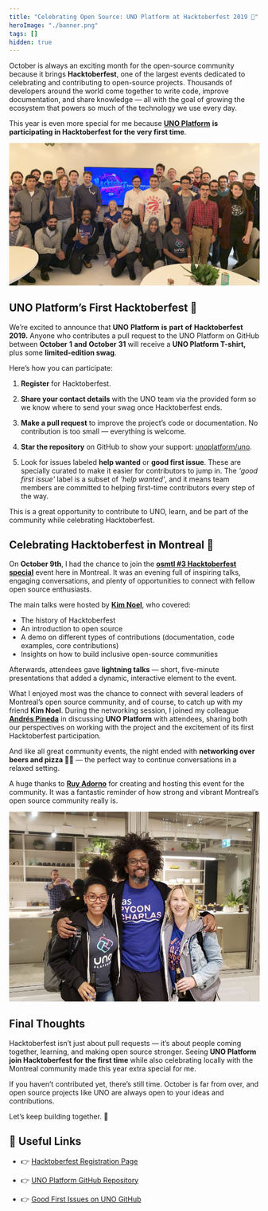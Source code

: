```yaml
---
title: "Celebrating Open Source: UNO Platform at Hacktoberfest 2019 🎉"
heroImage: "./banner.png"
tags: []
hidden: true
---
```


October is always an exciting month for the open-source community because it
brings **Hacktoberfest**, one of the largest events dedicated to celebrating and
contributing to open-source projects. Thousands of developers around the world
come together to write code, improve documentation, and share knowledge — all
with the goal of growing the ecosystem that powers so much of the technology we
use every day.

This year is even more special for me because
[**UNO Platform**](https://platform.uno/) **is participating in Hacktoberfest
for the very first time**.

![](./ref1.jpg)

## **UNO Platform’s First Hacktoberfest 🚀**

We’re excited to announce that **UNO** **Platform** **is** **part** **of**
**Hacktoberfest** **2019\.** Anyone who contributes a pull request to the UNO
Platform on GitHub between **October** **1** **and** **October** **31** will
receive a **UNO Platform T-shirt,** plus some **limited-edition swag**.

Here’s how you can participate:

1. **Register** for Hacktoberfest.

2. **Share your contact details** with the UNO team via the provided form so we
   know where to send your swag once Hacktoberfest ends.

3. **Make a pull request** to improve the project’s code or documentation. No
   contribution is too small — everything is welcome.

4. **Star the repository** on GitHub to show your support:
   [unoplatform/uno](https://github.com/unoplatform/uno).

5. Look for issues labeled **help wanted** or **good first issue**. These are
   specially curated to make it easier for contributors to jump in. The _'good_
   _first issue'_ label is a subset of _'help_ _wanted'_, and it means team
   members are committed to helping first-time contributors every step of the
   way.

This is a great opportunity to contribute to UNO, learn, and be part of the
community while celebrating Hacktoberfest.

## **Celebrating Hacktoberfest in Montreal 🍁**

On **October 9th**, I had the chance to join the
[**osmtl \#3 Hacktoberfest special**](https://opensourcecities.github.io/montreal/events/meetup-october-2019/)
event here in Montreal. It was an evening full of inspiring talks, engaging
conversations, and plenty of opportunities to connect with fellow open source
enthusiasts.

The main talks were hosted by
[**Kim Noel**](https://www.linkedin.com/in/kimcodes/), who covered:

- The history of Hacktoberfest
- An introduction to open source
- A demo on different types of contributions (documentation, code examples, core
  contributions)
- Insights on how to build inclusive open-source communities

Afterwards, attendees gave **lightning talks** — short, five-minute
presentations that added a dynamic, interactive element to the event.

What I enjoyed most was the chance to connect with several leaders of Montreal’s
open source community, and of course, to catch up with my friend **Kim Noel**.
During the networking session, I joined my colleague
[**Andrés Pineda**](https://www.linkedin.com/in/pinedax/) in discussing **UNO
Platform** with attendees, sharing both our perspectives on working with the
project and the excitement of its first Hacktoberfest participation.

And like all great community events, the night ended with **networking over
beers and pizza 🍻🍕** — the perfect way to continue conversations in a relaxed
setting.

A huge thanks to [**Ruy Adorno**](https://www.linkedin.com/in/ruyadorno/) for
creating and hosting this event for the community. It was a fantastic reminder
of how strong and vibrant Montreal’s open source community really is.

![](./ref2.jpg)

## **Final Thoughts**

Hacktoberfest isn’t just about pull requests — it’s about people coming
together, learning, and making open source stronger. Seeing **UNO Platform join
Hacktoberfest for the first time** while also celebrating locally with the
Montreal community made this year extra special for me.

If you haven’t contributed yet, there’s still time. October is far from over,
and open source projects like UNO are always open to your ideas and
contributions.

Let’s keep building together. 💜

## **📌 Useful Links**

- 👉 [Hacktoberfest Registration Page](https://hacktoberfest.com/)

- 👉 [UNO Platform GitHub Repository](https://github.com/unoplatform/uno)

- 👉
  [Good First Issues on UNO GitHub](https://github.com/unoplatform/uno/labels/good%20first%20issue)
